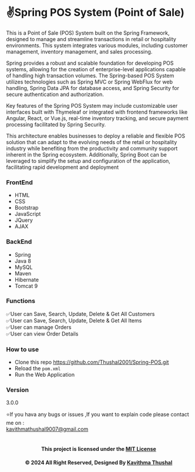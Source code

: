# ✌️Spring POS System (Point of Sale)

This is a Point of Sale (POS) System built on the Spring Framework, designed to manage and streamline transactions in
retail or hospitality environments. This system integrates various modules, including customer management, inventory
management, and sales processing.

Spring provides a robust and scalable foundation for developing POS systems, allowing for the creation of
enterprise-level applications capable of handling high transaction volumes. The Spring-based POS System utilizes
technologies such as Spring MVC or Spring WebFlux for web handling, Spring Data JPA for database access, and Spring
Security for secure authentication and authorization.

Key features of the Spring POS System may include customizable user interfaces built with Thymeleaf or integrated with
frontend frameworks like Angular, React, or Vue.js, real-time inventory tracking, and secure payment processing
facilitated by Spring Security.

This architecture enables businesses to deploy a reliable and flexible POS solution that can adapt to the evolving needs
of the retail or hospitality industry while benefiting from the productivity and community support inherent in the
Spring ecosystem. Additionally, Spring Boot can be leveraged to simplify the setup and configuration of the application,
facilitating rapid development and deployment

### FrontEnd

* HTML
* CSS
* Bootstrap
* JavaScript
* JQuery
* AJAX

### BackEnd

* Spring
* Java 8
* MySQL
* Maven
* Hibernate
* Tomcat 9

### Functions

✅User can Save, Search, Update, Delete & Get All Customers<br/>
✅User can Save, Search, Update, Delete & Get All Items<br/>
✅User can manage Orders<br/>
✅User can view Order Details<br/>

### How to use

* Clone this repo https://github.com/Thushal2001/Spring-POS.git
* Reload the `pom.xml`
* Run the Web Application

### Version

3.0.0

⭐️If you hava any bugs or issues ,If you want to explain code please contact me on :<br/>
[kavithmathushal9007@gmail.com](https://www.kavithmathushal9007@gmail.com)<br/><br/>

<div align="center">

#### This project is licensed under the [MIT License](LICENSE)

#### © 2024 All Right Reserved, Designed By [Kavithma Thushal](https://github.com/Thushal2001)

</div>